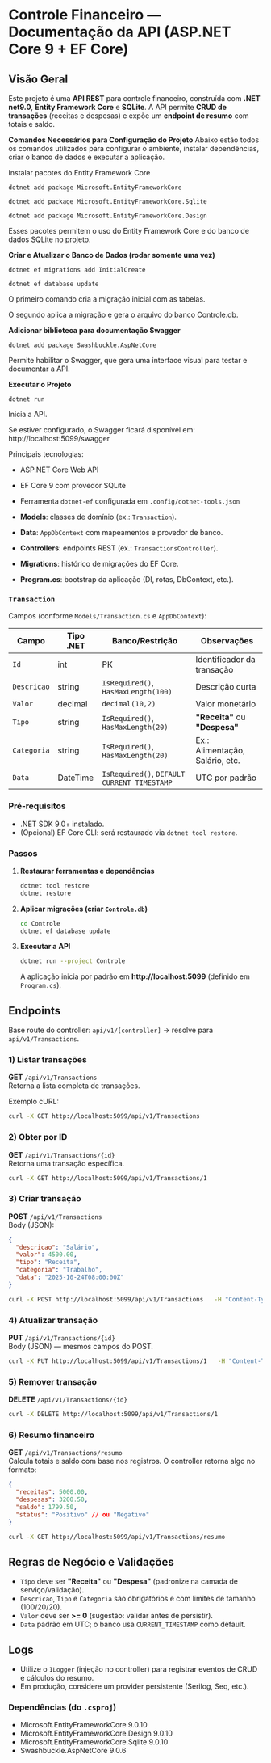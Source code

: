 # Controle Financeiro — Documentação da API (ASP.NET Core 9 + EF Core)



## Visão Geral
Este projeto é uma **API REST** para controle financeiro, construída com **.NET net9.0**, **Entity Framework Core** e **SQLite**. 
A API permite **CRUD de transações** (receitas e despesas) e expõe um **endpoint de resumo** com totais e saldo.



**Comandos Necessários para Configuração do Projeto**
Abaixo estão todos os comandos utilizados para configurar o ambiente, instalar dependências, criar o banco de dados e executar a aplicação.


Instalar pacotes do Entity Framework Core

`dotnet add package Microsoft.EntityFrameworkCore`

`dotnet add package Microsoft.EntityFrameworkCore.Sqlite`

`dotnet add package Microsoft.EntityFrameworkCore.Design`

Esses pacotes permitem o uso do Entity Framework Core e do banco de dados SQLite no projeto.



**Criar e Atualizar o Banco de Dados (rodar somente uma vez)**

`dotnet ef migrations add InitialCreate`

`dotnet ef database update`

O primeiro comando cria a migração inicial com as tabelas.

O segundo aplica a migração e gera o arquivo do banco Controle.db.



**Adicionar biblioteca para documentação Swagger**

`dotnet add package Swashbuckle.AspNetCore`

Permite habilitar o Swagger, que gera uma interface visual para testar e documentar a API.



**Executar o Projeto**

`dotnet run`

Inicia a API.

Se estiver configurado, o Swagger ficará disponível em:
http://localhost:5099/swagger



Principais tecnologias:
- ASP.NET Core Web API
- EF Core 9 com provedor SQLite
- Ferramenta `dotnet-ef` configurada em `.config/dotnet-tools.json`



- **Models**: classes de domínio (ex.: `Transaction`).
- **Data**: `AppDbContext` com mapeamentos e provedor de banco.
- **Controllers**: endpoints REST (ex.: `TransactionsController`).
- **Migrations**: histórico de migrações do EF Core.
- **Program.cs**: bootstrap da aplicação (DI, rotas, DbContext, etc.).



### `Transaction`
Campos (conforme `Models/Transaction.cs` e `AppDbContext`):

| Campo      | Tipo .NET | Banco/Restrição                          | Observações                         |
|------------|-----------|------------------------------------------|-------------------------------------|
| `Id`       | int       | PK                                       | Identificador da transação          |
| `Descricao`| string    | `IsRequired()`, `HasMaxLength(100)`      | Descrição curta                     |
| `Valor`    | decimal   | `decimal(10,2)`                          | Valor monetário                     |
| `Tipo`     | string    | `IsRequired()`, `HasMaxLength(20)`       | **"Receita"** ou **"Despesa"**      |
| `Categoria`| string    | `IsRequired()`, `HasMaxLength(20)`       | Ex.: Alimentação, Salário, etc.     |
| `Data`     | DateTime  | `IsRequired()`, `DEFAULT CURRENT_TIMESTAMP` | UTC por padrão                     |

### Pré‑requisitos
- .NET SDK 9.0+ instalado.
- (Opcional) EF Core CLI: será restaurado via `dotnet tool restore`.

### Passos
1. **Restaurar ferramentas e dependências**
   ```bash
   dotnet tool restore
   dotnet restore
   ```

2. **Aplicar migrações (criar `Controle.db`)**
   ```bash
   cd Controle
   dotnet ef database update
   ```

3. **Executar a API**
   ```bash
   dotnet run --project Controle
   ```
   A aplicação inicia por padrão em **http://localhost:5099** (definido em `Program.cs`).

## Endpoints

Base route do controller: `api/v1/[controller]` → resolve para `api/v1/Transactions`.

### 1) Listar transações
**GET** `/api/v1/Transactions`  
Retorna a lista completa de transações.

Exemplo cURL:
```bash
curl -X GET http://localhost:5099/api/v1/Transactions
```

### 2) Obter por ID
**GET** `/api/v1/Transactions/{id}`  
Retorna uma transação específica.

```bash
curl -X GET http://localhost:5099/api/v1/Transactions/1
```

### 3) Criar transação
**POST** `/api/v1/Transactions`  
Body (JSON):
```json
{
  "descricao": "Salário",
  "valor": 4500.00,
  "tipo": "Receita",
  "categoria": "Trabalho",
  "data": "2025-10-24T08:00:00Z"
}
```

```bash
curl -X POST http://localhost:5099/api/v1/Transactions   -H "Content-Type: application/json"   -d '{"descricao":"Salário","valor":4500.00,"tipo":"Receita","categoria":"Trabalho","data":"2025-10-24T08:00:00Z"}'
```

### 4) Atualizar transação
**PUT** `/api/v1/Transactions/{id}`  
Body (JSON) — mesmos campos do POST.

```bash
curl -X PUT http://localhost:5099/api/v1/Transactions/1   -H "Content-Type: application/json"   -d '{"descricao":"Salário Outubro","valor":4600.00,"tipo":"Receita","categoria":"Trabalho","data":"2025-10-24T08:00:00Z"}'
```

### 5) Remover transação
**DELETE** `/api/v1/Transactions/{id}`

```bash
curl -X DELETE http://localhost:5099/api/v1/Transactions/1
```

### 6) Resumo financeiro
**GET** `/api/v1/Transactions/resumo`  
Calcula totais e saldo com base nos registros. O controller retorna algo no formato:

```json
{
  "receitas": 5000.00,
  "despesas": 3200.50,
  "saldo": 1799.50,
  "status": "Positivo" // ou "Negativo"
}
```

```bash
curl -X GET http://localhost:5099/api/v1/Transactions/resumo
```

## Regras de Negócio e Validações
- `Tipo` deve ser **"Receita"** ou **"Despesa"** (padronize na camada de serviço/validação).
- `Descricao`, `Tipo` e `Categoria` são obrigatórios e com limites de tamanho (100/20/20).
- `Valor` deve ser **>= 0** (sugestão: validar antes de persistir).
- `Data` padrão em UTC; o banco usa `CURRENT_TIMESTAMP` como default.

## Logs
- Utilize o `ILogger` (injeção no controller) para registrar eventos de CRUD e cálculos do resumo.
- Em produção, considere um provider persistente (Serilog, Seq, etc.).

### Dependências (do `.csproj`)
- Microsoft.EntityFrameworkCore 9.0.10
- Microsoft.EntityFrameworkCore.Design 9.0.10
- Microsoft.EntityFrameworkCore.Sqlite 9.0.10
- Swashbuckle.AspNetCore 9.0.6
